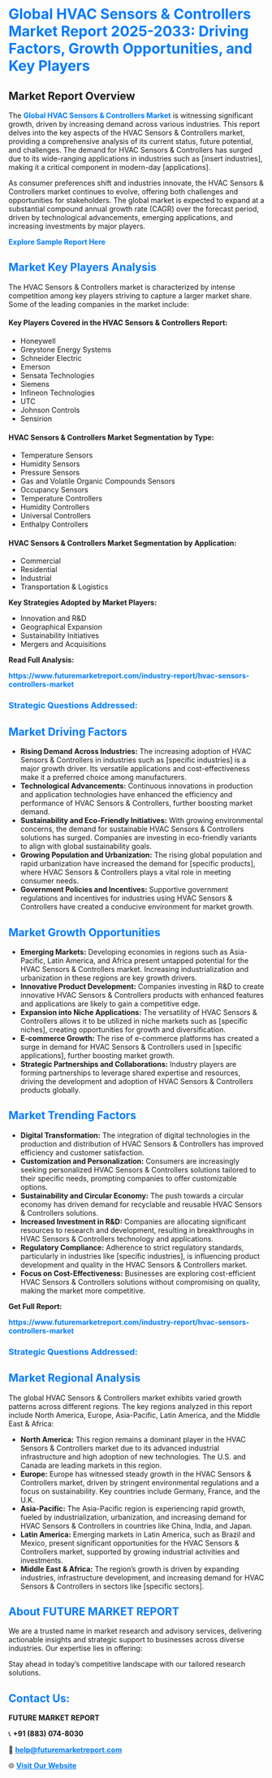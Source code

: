 <h1 style="color: #007BFF;">Global HVAC Sensors & Controllers Market Report 2025-2033: Driving Factors, Growth Opportunities, and Key Players</h1>

<section id="overview">
<h2>Market Report Overview</h2>
<p>The <a href="https://www.futuremarketreport.com/industry-report/hvac-sensors-controllers-market" style="color: #007BFF; text-decoration: none;"><strong>Global HVAC Sensors & Controllers Market</strong></a> is witnessing significant growth, driven by increasing demand across various industries. This report delves into the key aspects of the HVAC Sensors & Controllers market, providing a comprehensive analysis of its current status, future potential, and challenges. The demand for HVAC Sensors & Controllers has surged due to its wide-ranging applications in industries such as [insert industries], making it a critical component in modern-day [applications].</p>
<p>As consumer preferences shift and industries innovate, the HVAC Sensors & Controllers market continues to evolve, offering both challenges and opportunities for stakeholders. The global market is expected to expand at a substantial compound annual growth rate (CAGR) over the forecast period, driven by technological advancements, emerging applications, and increasing investments by major players.</p>
</section>

<section id="overview">
<p><a href="https://www.futuremarketreport.com/request-sample/reportId=75542" style="color: #007BFF; text-decoration: none;"><strong>Explore Sample Report Here</strong></a></p>
</section>

<section id="key-players">
<h2 style="color: #007BFF;">Market Key Players Analysis</h2>
<p>The HVAC Sensors & Controllers market is characterized by intense competition among key players striving to capture a larger market share. Some of the leading companies in the market include:</p>
<h4>Key Players Covered in the HVAC Sensors & Controllers Report:</h4>
<ul><li>Honeywell</li><li>Greystone Energy Systems</li><li>Schneider Electric</li><li>Emerson</li><li>Sensata Technologies</li><li>Siemens</li><li>Infineon Technologies</li><li>UTC</li><li>Johnson Controls</li><li>Sensirion</li></ul>
<h4>HVAC Sensors & Controllers Market Segmentation by Type:</h4>
<ul><li>Temperature Sensors</li><li>Humidity Sensors</li><li>Pressure Sensors</li><li>Gas and Volatile Organic Compounds Sensors</li><li>Occupancy Sensors</li><li>Temperature Controllers</li><li>Humidity Controllers</li><li>Universal Controllers</li><li>Enthalpy Controllers</li></ul>

<h4>HVAC Sensors & Controllers Market Segmentation by Application:</h4>
<ul><li>Commercial</li><li>Residential</li><li>Industrial</li><li>Transportation &amp; Logistics</li></ul>
<p><strong>Key Strategies Adopted by Market Players:</strong></p>
<ul>
<li>Innovation and R&D</li>
<li>Geographical Expansion</li>
<li>Sustainability Initiatives</li>
<li>Mergers and Acquisitions</li>
</ul>
</section>

<section>
<p><strong>Read Full Analysis: </strong></p><a href="https://www.futuremarketreport.com/industry-report/hvac-sensors-controllers-market" style="color: #007BFF; text-decoration: none;"><strong>https://www.futuremarketreport.com/industry-report/hvac-sensors-controllers-market</strong></a>
<h3 style="color: #007BFF;">Strategic Questions Addressed:</h3>
</section>

<section id="driving-factors">
<h2 style="color: #007BFF;">Market Driving Factors</h2>
<ul>
<li><strong>Rising Demand Across Industries:</strong> The increasing adoption of HVAC Sensors & Controllers in industries such as [specific industries] is a major growth driver. Its versatile applications and cost-effectiveness make it a preferred choice among manufacturers.</li>
<li><strong>Technological Advancements:</strong> Continuous innovations in production and application technologies have enhanced the efficiency and performance of HVAC Sensors & Controllers, further boosting market demand.</li>
<li><strong>Sustainability and Eco-Friendly Initiatives:</strong> With growing environmental concerns, the demand for sustainable HVAC Sensors & Controllers solutions has surged. Companies are investing in eco-friendly variants to align with global sustainability goals.</li>
<li><strong>Growing Population and Urbanization:</strong> The rising global population and rapid urbanization have increased the demand for [specific products], where HVAC Sensors & Controllers plays a vital role in meeting consumer needs.</li>
<li><strong>Government Policies and Incentives:</strong> Supportive government regulations and incentives for industries using HVAC Sensors & Controllers have created a conducive environment for market growth.</li>
</ul>
</section>

<section id="growth-opportunities">
<h2 style="color: #007BFF;">Market Growth Opportunities</h2>
<ul>
<li><strong>Emerging Markets:</strong> Developing economies in regions such as Asia-Pacific, Latin America, and Africa present untapped potential for the HVAC Sensors & Controllers market. Increasing industrialization and urbanization in these regions are key growth drivers.</li>
<li><strong>Innovative Product Development:</strong> Companies investing in R&D to create innovative HVAC Sensors & Controllers products with enhanced features and applications are likely to gain a competitive edge.</li>
<li><strong>Expansion into Niche Applications:</strong> The versatility of HVAC Sensors & Controllers allows it to be utilized in niche markets such as [specific niches], creating opportunities for growth and diversification.</li>
<li><strong>E-commerce Growth:</strong> The rise of e-commerce platforms has created a surge in demand for HVAC Sensors & Controllers used in [specific applications], further boosting market growth.</li>
<li><strong>Strategic Partnerships and Collaborations:</strong> Industry players are forming partnerships to leverage shared expertise and resources, driving the development and adoption of HVAC Sensors & Controllers products globally.</li>
</ul>
</section>

<section id="trending-factors">
<h2 style="color: #007BFF;">Market Trending Factors</h2>
<ul>
<li><strong>Digital Transformation:</strong> The integration of digital technologies in the production and distribution of HVAC Sensors & Controllers has improved efficiency and customer satisfaction.</li>
<li><strong>Customization and Personalization:</strong> Consumers are increasingly seeking personalized HVAC Sensors & Controllers solutions tailored to their specific needs, prompting companies to offer customizable options.</li>
<li><strong>Sustainability and Circular Economy:</strong> The push towards a circular economy has driven demand for recyclable and reusable HVAC Sensors & Controllers solutions.</li>
<li><strong>Increased Investment in R&D:</strong> Companies are allocating significant resources to research and development, resulting in breakthroughs in HVAC Sensors & Controllers technology and applications.</li>
<li><strong>Regulatory Compliance:</strong> Adherence to strict regulatory standards, particularly in industries like [specific industries], is influencing product development and quality in the HVAC Sensors & Controllers market.</li>
<li><strong>Focus on Cost-Effectiveness:</strong> Businesses are exploring cost-efficient HVAC Sensors & Controllers solutions without compromising on quality, making the market more competitive.</li>
</ul>
</section>

<section>
<p><strong>Get Full Report: </strong></p><a href="https://www.futuremarketreport.com/industry-report/hvac-sensors-controllers-market" style="color: #007BFF; text-decoration: none;"><strong>https://www.futuremarketreport.com/industry-report/hvac-sensors-controllers-market</strong></a>
<h3 style="color: #007BFF;">Strategic Questions Addressed:</h3>
</section>


<section id="regional-analysis">
<h2 style="color: #007BFF;">Market Regional Analysis</h2>
<p>The global HVAC Sensors & Controllers market exhibits varied growth patterns across different regions. The key regions analyzed in this report include North America, Europe, Asia-Pacific, Latin America, and the Middle East & Africa:</p>
<ul>
<li><strong>North America:</strong> This region remains a dominant player in the HVAC Sensors & Controllers market due to its advanced industrial infrastructure and high adoption of new technologies. The U.S. and Canada are leading markets in this region.</li>
<li><strong>Europe:</strong> Europe has witnessed steady growth in the HVAC Sensors & Controllers market, driven by stringent environmental regulations and a focus on sustainability. Key countries include Germany, France, and the U.K.</li>
<li><strong>Asia-Pacific:</strong> The Asia-Pacific region is experiencing rapid growth, fueled by industrialization, urbanization, and increasing demand for HVAC Sensors & Controllers in countries like China, India, and Japan.</li>
<li><strong>Latin America:</strong> Emerging markets in Latin America, such as Brazil and Mexico, present significant opportunities for the HVAC Sensors & Controllers market, supported by growing industrial activities and investments.</li>
<li><strong>Middle East & Africa:</strong> The region’s growth is driven by expanding industries, infrastructure development, and increasing demand for HVAC Sensors & Controllers in sectors like [specific sectors].</li>
</ul>
</section>

<footer>
<h2 style="color: #007BFF;">About FUTURE MARKET REPORT</h2>
<p>We are a trusted name in market research and advisory services, delivering actionable insights and strategic support to businesses across diverse industries. Our expertise lies in offering:</p>

<p>Stay ahead in today’s competitive landscape with our tailored research solutions.</p>

<h2 style="color: #007BFF;">Contact Us:</h2>
<p><strong>FUTURE MARKET REPORT</strong></p>
<p>📞 <strong>+91 (883) 074-8030</strong></p>
<p>📧 <strong><a href="mailto:help@futuremarketreport.com" style="color: #007BFF;">help@futuremarketreport.com</a></strong></p>
<p>🌐 <strong><a href="https://www.futuremarketreport.com/" style="color: #007BFF;">Visit Our Website</a></strong></p>
</footer>